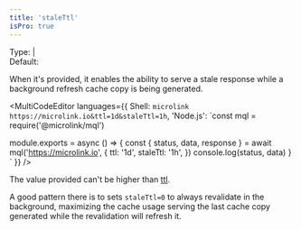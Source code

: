 ```yaml
---
title: 'staleTtl'
isPro: true
--- 
```


Type: <TypeContainer><Type children='<string>'/> | <Type children='<number>'/></TypeContainer><br/>
Default: <Type children="undefined"/>

When it's provided, it enables the ability to serve a stale response while a background refresh cache copy is being generated.

<MultiCodeEditor languages={{
  Shell: `microlink https://microlink.io&ttl=1d&staleTtl=1h`,
  'Node.js': `const mql = require('@microlink/mql')
 
module.exports = async () => {
  const { status, data, response } = await mql('https://microlink.io', {
    ttl: '1d',
    staleTtl: '1h',
  })
  console.log(status, data)
}
  `
  }} 
/>

The value provided can't be higher than [ttl](/docs/api/parameters/ttl).

A good pattern there is to sets `staleTtl=0` to always revalidate in the background, maximizing the cache usage serving the last cache copy generated while the revalidation will refresh it.
